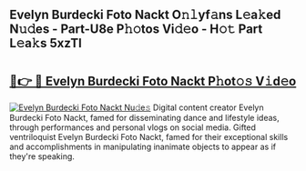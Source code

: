 ## Evelyn Burdecki Foto Nackt O𝚗𝚕yf𝚊ns L𝚎a𝚔ed N𝚞𝚍es - Part-U8e P𝚑𝚘tos Vi𝚍𝚎o - H𝚘𝚝 Part L𝚎a𝚔s 5xzTl

# <h2><a href="http://kfa12tp.oniu.top/?m=Evelyn+Burdecki+Foto+Nackt">🔗👉 🔴 Evelyn Burdecki Foto Nackt P𝚑ot𝚘𝚜 V𝚒d𝚎o</a></h2>

[![Evelyn Burdecki Foto Nackt Nu𝚍e𝚜](https://i.imgur.com/0qMVB7G.gif)](http://kfa12tp.oniu.top/?m=Evelyn+Burdecki+Foto+Nackt)
Digital content creator Evelyn Burdecki Foto Nackt, famed for disseminating dance and lifestyle ideas, through performances and personal vlogs on social media. Gifted ventriloquist Evelyn Burdecki Foto Nackt, famed for their exceptional skills and accomplishments in manipulating inanimate objects to appear as if they're speaking.  
